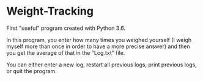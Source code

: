 # Weight-Tracking
First "useful" program created with Python 3.6.

In this program, you enter how many times you weighed yourself (I weigh myself more than once in order to have a more precise answer)
and then you get the average of that in the "Log.txt" file.

You can either enter a new log, restart all previous logs, print previous logs, or quit the program.
